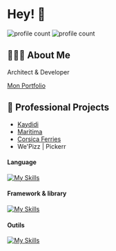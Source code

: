 

# Hey! 👋
![profile count](https://komarev.com/ghpvc/?username=acoory&color=orange)
![profile count](https://img.shields.io/github/followers/acoory.svg?style=social&label=Follow&maxAge=2592000)

## 👨🏾‍💻 About Me
Architect & Developer 

<a href="https://bento.me/anthonycory" target="_blank">Mon Portfolio</a>

## 🚀 Professional Projects
- <a href="https://kaydidicoiffure.fr" target="_blank">Kaydidi</a>
- <a href="https://maritima.fr" target="_blank">Maritima</a>
- <a href="https://apps.apple.com/fr/app/corsica-ferries/id1072157006" target="_blank">Corsica Ferries</a>
- We'Pizz | Pickerr



#### Language
[![My Skills](https://skillicons.dev/icons?i=html,css,php,javascript,typescript,python)](https://skillicons.dev)

#### Framework & library
[![My Skills](https://skillicons.dev/icons?i=react,nextjs,flutter,laravel,tailwind)](https://skillicons.dev)

#### Outils
[![My Skills](https://skillicons.dev/icons?i=docker,postman,figma,mysql,redis)](https://skillicons.dev)

